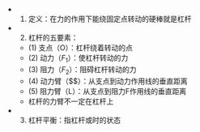 -
  1. 定义：在力的作用下能绕固定点转动的硬棒就是杠杆
-
  2. 杠杆的五要素：
	- (1) 支点（O）：杠杆绕着转动的点
	- (2) 动力（$F_1$）：使杠杆转动的力
	- (3) 阻力（$F_2$）：阻碍杠杆转动的力
	- (4) 动力臂（$$）：从支点到动力作用线的垂直距离
	- (5) 阻力臂（L）：从支点到阻力F作用线的垂直距离
	- 杠杆的力臂不一定在杠杆上
-
  3. 杠杆平衡：指杠杆或时的状态